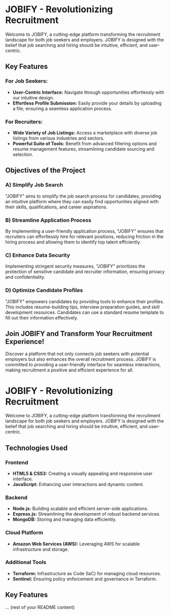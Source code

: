 # JOBIFY - Revolutionizing Recruitment

Welcome to JOBIFY, a cutting-edge platform transforming the recruitment landscape for both job seekers and employers. JOBIFY is designed with the belief that job searching and hiring should be intuitive, efficient, and user-centric.

## Key Features

### For Job Seekers:
- **User-Centric Interface:** Navigate through opportunities effortlessly with our intuitive design.
- **Effortless Profile Submission:** Easily provide your details by uploading a file, ensuring a seamless application process.

### For Recruiters:
- **Wide Variety of Job Listings:** Access a marketplace with diverse job listings from various industries and sectors.
- **Powerful Suite of Tools:** Benefit from advanced filtering options and resume management features, streamlining candidate sourcing and selection.

## Objectives of the Project

### A) Simplify Job Search
"JOBIFY" aims to simplify the job search process for candidates, providing an intuitive platform where they can easily find opportunities aligned with their skills, qualifications, and career aspirations.

### B) Streamline Application Process
By implementing a user-friendly application process, "JOBIFY" ensures that recruiters can effortlessly hire for relevant positions, reducing friction in the hiring process and allowing them to identify top talent efficiently.

### C) Enhance Data Security
Implementing stringent security measures, "JOBIFY" prioritizes the protection of sensitive candidate and recruiter information, ensuring privacy and confidentiality.

### D) Optimize Candidate Profiles
"JOBIFY" empowers candidates by providing tools to enhance their profiles. This includes resume-building tips, interview preparation guides, and skill development resources. Candidates can use a standard resume template to fill out their information effectively.

## Join JOBIFY and Transform Your Recruitment Experience!

Discover a platform that not only connects job seekers with potential employers but also enhances the overall recruitment process. JOBIFY is committed to providing a user-friendly interface for seamless interactions, making recruitment a positive and efficient experience for all.



# JOBIFY - Revolutionizing Recruitment

Welcome to JOBIFY, a cutting-edge platform transforming the recruitment landscape for both job seekers and employers. JOBIFY is designed with the belief that job searching and hiring should be intuitive, efficient, and user-centric.

## Technologies Used

### Frontend
- **HTML5 & CSS3:** Creating a visually appealing and responsive user interface.
- **JavaScript:** Enhancing user interactions and dynamic content.

### Backend
- **Node.js:** Building scalable and efficient server-side applications.
- **Express.js:** Streamlining the development of robust backend services.
- **MongoDB:** Storing and managing data efficiently.

### Cloud Platform
- **Amazon Web Services (AWS):** Leveraging AWS for scalable infrastructure and storage.

### Additional Tools
- **Terraform:** Infrastructure as Code (IaC) for managing cloud resources.
- **Sentinel:** Ensuring policy enforcement and governance in Terraform.

## Key Features

... (rest of your README content)

